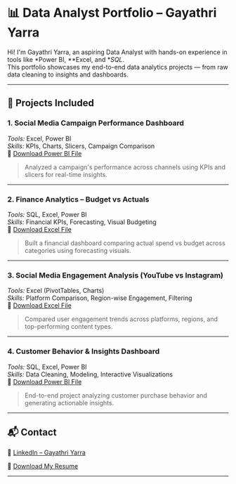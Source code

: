 # 📊 Data Analyst Portfolio – Gayathri Yarra

Hi! I'm Gayathri Yarra, an aspiring Data Analyst with hands-on experience in tools like *Power BI, **Excel, and **SQL*.  
This portfolio showcases my end-to-end data analytics projects — from raw data cleaning to insights and dashboards.

---

## 📁 Projects Included

### 1. Social Media Campaign Performance Dashboard  
*Tools:* Excel, Power BI  
*Skills:* KPIs, Charts, Slicers, Campaign Comparison  
📎 [Download Power BI File](https://github.com/GayatriYarra/Data-Analyst-Portfolio/blob/main/project1.pbix)

> Analyzed a campaign's performance across channels using KPIs and slicers for real-time insights.

---

### 2. Finance Analytics – Budget vs Actuals  
*Tools:* SQL, Excel, Power BI  
*Skills:* Financial KPIs, Forecasting, Visual Budgeting  
📎 [Download Excel File](https://github.com/GayatriYarra/Data-Analyst-Portfolio/blob/main/Project2.pbix)

> Built a financial dashboard comparing actual spend vs budget across categories using forecasting visuals.

---

### 3. Social Media Engagement Analysis (YouTube vs Instagram)  
*Tools:* Excel (PivotTables, Charts)  
*Skills:* Platform Comparison, Region-wise Engagement, Filtering  
📎 [Download Excel File](https://github.com/GayatriYarra/Data-Analyst-Portfolio/blob/main/project3.pbix)

> Compared user engagement trends across platforms, regions, and top-performing content types.

---

### 4. Customer Behavior & Insights Dashboard  
*Tools:* SQL, Excel, Power BI  
*Skills:* Data Cleaning, Modeling, Interactive Visualizations  
📎 [Download Power BI File](https://github.com/GayatriYarra/Data-Analyst-Portfolio/blob/main/project4.pbix)

> End-to-end project analyzing customer purchase behavior and generating actionable insights.

---

## 📬 Contact

🔗 [LinkedIn – Gayathri Yarra](https://www.linkedin.com/in/gayatri-yarra-856b1629a/)

📄 [Download My Resume](#)

---
